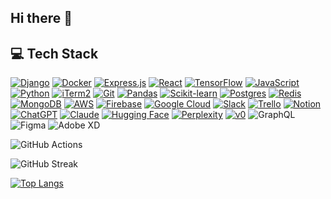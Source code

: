 ## Hi there 👋

## 💻 Tech Stack
[![Django](https://img.shields.io/badge/Django-%23092E20.svg?logo=django&logoColor=white)](#)
[![Docker](https://img.shields.io/badge/Docker-2496ED?logo=docker&logoColor=fff)](#)
[![Express.js](https://img.shields.io/badge/Express.js-%23404d59.svg?logo=express&logoColor=%2361DAFB)](#)
[![React](https://img.shields.io/badge/React-%2320232a.svg?logo=react&logoColor=%2361DAFB)](#)
[![TensorFlow](https://img.shields.io/badge/TensorFlow-ff8f00?logo=tensorflow&logoColor=white)](#)
[![JavaScript](https://img.shields.io/badge/JavaScript-F7DF1E?logo=javascript&logoColor=000)](#)
[![Python](https://img.shields.io/badge/Python-3776AB?logo=python&logoColor=fff)](#)
[![iTerm2](https://img.shields.io/badge/iTerm2-000000?logo=iterm2&logoColor=fff)](#)
[![Git](https://img.shields.io/badge/Git-F05032?logo=git&logoColor=fff)](#)
[![Pandas](https://img.shields.io/badge/Pandas-150458?logo=pandas&logoColor=fff)](#)
[![Scikit-learn](https://img.shields.io/badge/-scikit--learn-%23F7931E?logo=scikit-learn&logoColor=white)](#)
[![Postgres](https://img.shields.io/badge/Postgres-%23316192.svg?logo=postgresql&logoColor=white)](#)
[![Redis](https://img.shields.io/badge/Redis-%23DD0031.svg?logo=redis&logoColor=white)](#)
[![MongoDB](https://img.shields.io/badge/MongoDB-%234ea94b.svg?logo=mongodb&logoColor=white)](#)
[![AWS](https://img.shields.io/badge/AWS-%23FF9900.svg?logo=amazon-web-services&logoColor=white)](#)
[![Firebase](https://img.shields.io/badge/Firebase-039BE5?logo=Firebase&logoColor=white)](#)
[![Google Cloud](https://img.shields.io/badge/Google%20Cloud-%234285F4.svg?logo=google-cloud&logoColor=white)](#)
[![Slack](https://img.shields.io/badge/Slack-4A154B?logo=slack&logoColor=fff)](#)
[![Trello](https://img.shields.io/badge/Trello-0052CC?logo=trello&logoColor=fff)](#)
[![Notion](https://img.shields.io/badge/Notion-000?logo=notion&logoColor=fff)](#)
[![ChatGPT](https://img.shields.io/badge/ChatGPT-74aa9c?logo=openai&logoColor=white)](#)
[![Claude](https://img.shields.io/badge/Claude-D97757?logo=claude&logoColor=fff)](#)
[![Hugging Face](https://img.shields.io/badge/Hugging%20Face-FFD21E?logo=huggingface&logoColor=000)](#)
[![Perplexity](https://img.shields.io/badge/Perplexity-1FB8CD?logo=perplexity&logoColor=fff)](#)
[![v0](https://img.shields.io/badge/v0-000?logo=v0&logoColor=fff)](#)
![GraphQL](https://img.shields.io/badge/GraphQL-E10098?style=flat&logo=graphql&logoColor=white)
![Figma](https://img.shields.io/badge/Figma-F24E1E.svg?style=flat&logo=figma&logoColor=white)
![Adobe XD](https://img.shields.io/badge/Adobe%20XD-470137.svg?style=flat&logo=adobe%20xd&logoColor=FF61F6)

![GitHub Actions](https://img.shields.io/badge/github%20actions-%232671E5.svg?style=for-the-badge&logo=githubactions&logoColor=white)


![GitHub Streak](https://nirzak-streak-stats.vercel.app/?user=jay-dhamale)


[![Top Langs](https://github-readme-stats.vercel.app/api/top-langs/?username=jay-dhamale&layout=donut-vertical)](https://github.com/anuraghazra/github-readme-stats)

<!--
**jay-dhamale/jay-dhamale** is a ✨ _special_ ✨ repository because its `README.md` (this file) appears on your GitHub profile.

Here are some ideas to get you started:

- 🔭 I’m currently working on ...
- 🌱 I’m currently learning ...
- 👯 I’m looking to collaborate on ...
- 🤔 I’m looking for help with ...
- 💬 Ask me about ...
- 📫 How to reach me: ...
- 😄 Pronouns: ...
- ⚡ Fun fact: ...
-->
